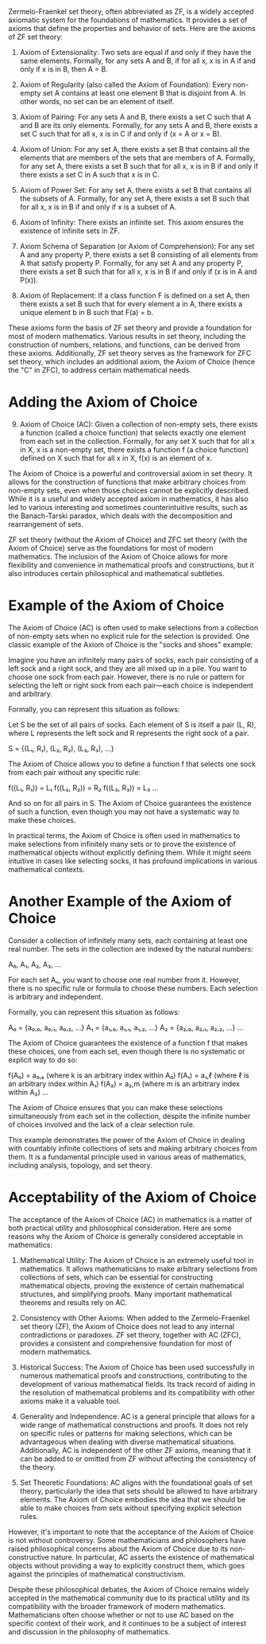 Zermelo-Fraenkel set theory, often abbreviated as ZF, is a widely accepted axiomatic system for the foundations of mathematics. It provides a set of axioms that define the properties and behavior of sets. Here are the axioms of ZF set theory:

1. Axiom of Extensionality: Two sets are equal if and only if they have the same elements. Formally, for any sets A and B, if for all x, x is in A if and only if x is in B, then A = B.

2. Axiom of Regularity (also called the Axiom of Foundation): Every non-empty set A contains at least one element B that is disjoint from A. In other words, no set can be an element of itself.

3. Axiom of Pairing: For any sets A and B, there exists a set C such that A and B are its only elements. Formally, for any sets A and B, there exists a set C such that for all x, x is in C if and only if (x = A or x = B).

4. Axiom of Union: For any set A, there exists a set B that contains all the elements that are members of the sets that are members of A. Formally, for any set A, there exists a set B such that for all x, x is in B if and only if there exists a set C in A such that x is in C.

5. Axiom of Power Set: For any set A, there exists a set B that contains all the subsets of A. Formally, for any set A, there exists a set B such that for all x, x is in B if and only if x is a subset of A.

6. Axiom of Infinity: There exists an infinite set. This axiom ensures the existence of infinite sets in ZF.

7. Axiom Schema of Separation (or Axiom of Comprehension): For any set A and any property P, there exists a set B consisting of all elements from A that satisfy property P. Formally, for any set A and any property P, there exists a set B such that for all x, x is in B if and only if (x is in A and P(x)).

8. Axiom of Replacement: If a class function F is defined on a set A, then there exists a set B such that for every element a in A, there exists a unique element b in B such that F(a) = b.

These axioms form the basis of ZF set theory and provide a foundation for most of modern mathematics. Various results in set theory, including the construction of numbers, relations, and functions, can be derived from these axioms. Additionally, ZF set theory serves as the framework for ZFC set theory, which includes an additional axiom, the Axiom of Choice (hence the "C" in ZFC), to address certain mathematical needs.

# Adding the Axiom of Choice
9. Axiom of Choice (AC): Given a collection of non-empty sets, there exists a function (called a choice function) that selects exactly one element from each set in the collection. Formally, for any set X such that for all x in X, x is a non-empty set, there exists a function f (a choice function) defined on X such that for all x in X, f(x) is an element of x.

The Axiom of Choice is a powerful and controversial axiom in set theory. It allows for the construction of functions that make arbitrary choices from non-empty sets, even when those choices cannot be explicitly described. While it is a useful and widely accepted axiom in mathematics, it has also led to various interesting and sometimes counterintuitive results, such as the Banach-Tarski paradox, which deals with the decomposition and rearrangement of sets.

ZF set theory (without the Axiom of Choice) and ZFC set theory (with the Axiom of Choice) serve as the foundations for most of modern mathematics. The inclusion of the Axiom of Choice allows for more flexibility and convenience in mathematical proofs and constructions, but it also introduces certain philosophical and mathematical subtleties.

# Example of the Axiom of Choice
The Axiom of Choice (AC) is often used to make selections from a collection of non-empty sets when no explicit rule for the selection is provided. One classic example of the Axiom of Choice is the "socks and shoes" example:

Imagine you have an infinitely many pairs of socks, each pair consisting of a left sock and a right sock, and they are all mixed up in a pile. You want to choose one sock from each pair. However, there is no rule or pattern for selecting the left or right sock from each pair—each choice is independent and arbitrary.

Formally, you can represent this situation as follows:

Let S be the set of all pairs of socks. Each element of S is itself a pair (L, R), where L represents the left sock and R represents the right sock of a pair.

S = {(L₁, R₁), (L₂, R₂), (L₃, R₃), ...}

The Axiom of Choice allows you to define a function f that selects one sock from each pair without any specific rule:

f((L₁, R₁)) = L₁
f((L₂, R₂)) = R₂
f((L₃, R₃)) = L₃
...

And so on for all pairs in S. The Axiom of Choice guarantees the existence of such a function, even though you may not have a systematic way to make these choices.

In practical terms, the Axiom of Choice is often used in mathematics to make selections from infinitely many sets or to prove the existence of mathematical objects without explicitly defining them. While it might seem intuitive in cases like selecting socks, it has profound implications in various mathematical contexts.

# Another Example of the Axiom of Choice

Consider a collection of infinitely many sets, each containing at least one real number. The sets in the collection are indexed by the natural numbers:

A₀, A₁, A₂, A₃, ...

For each set Aₙ, you want to choose one real number from it. However, there is no specific rule or formula to choose these numbers. Each selection is arbitrary and independent.

Formally, you can represent this situation as follows:

A₀ = {a₀,₀, a₀,₁, a₀,₂, ...}
A₁ = {a₁,₀, a₁,₁, a₁,₂, ...}
A₂ = {a₂,₀, a₂,₁, a₂,₂, ...}
...

The Axiom of Choice guarantees the existence of a function f that makes these choices, one from each set, even though there is no systematic or explicit way to do so:

f(A₀) = a₀,ₖ (where k is an arbitrary index within A₀)
f(A₁) = a₁,ℓ (where ℓ is an arbitrary index within A₁)
f(A₂) = a₂,m (where m is an arbitrary index within A₂)
...

The Axiom of Choice ensures that you can make these selections simultaneously from each set in the collection, despite the infinite number of choices involved and the lack of a clear selection rule.

This example demonstrates the power of the Axiom of Choice in dealing with countably infinite collections of sets and making arbitrary choices from them. It is a fundamental principle used in various areas of mathematics, including analysis, topology, and set theory.

# Acceptability of the Axiom of Choice
The acceptance of the Axiom of Choice (AC) in mathematics is a matter of both practical utility and philosophical consideration. Here are some reasons why the Axiom of Choice is generally considered acceptable in mathematics:

1. Mathematical Utility: The Axiom of Choice is an extremely useful tool in mathematics. It allows mathematicians to make arbitrary selections from collections of sets, which can be essential for constructing mathematical objects, proving the existence of certain mathematical structures, and simplifying proofs. Many important mathematical theorems and results rely on AC.

2. Consistency with Other Axioms: When added to the Zermelo-Fraenkel set theory (ZF), the Axiom of Choice does not lead to any internal contradictions or paradoxes. ZF set theory, together with AC (ZFC), provides a consistent and comprehensive foundation for most of modern mathematics.

3. Historical Success: The Axiom of Choice has been used successfully in numerous mathematical proofs and constructions, contributing to the development of various mathematical fields. Its track record of aiding in the resolution of mathematical problems and its compatibility with other axioms make it a valuable tool.

4. Generality and Independence: AC is a general principle that allows for a wide range of mathematical constructions and proofs. It does not rely on specific rules or patterns for making selections, which can be advantageous when dealing with diverse mathematical situations. Additionally, AC is independent of the other ZF axioms, meaning that it can be added to or omitted from ZF without affecting the consistency of the theory.

5. Set Theoretic Foundations: AC aligns with the foundational goals of set theory, particularly the idea that sets should be allowed to have arbitrary elements. The Axiom of Choice embodies the idea that we should be able to make choices from sets without specifying explicit selection rules.

However, it's important to note that the acceptance of the Axiom of Choice is not without controversy. Some mathematicians and philosophers have raised philosophical concerns about the Axiom of Choice due to its non-constructive nature. In particular, AC asserts the existence of mathematical objects without providing a way to explicitly construct them, which goes against the principles of mathematical constructivism.

Despite these philosophical debates, the Axiom of Choice remains widely accepted in the mathematical community due to its practical utility and its compatibility with the broader framework of modern mathematics. Mathematicians often choose whether or not to use AC based on the specific context of their work, and it continues to be a subject of interest and discussion in the philosophy of mathematics.